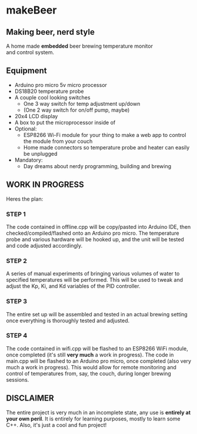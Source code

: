 makeBeer
=======

## Making beer, nerd style
A home made **embedded** beer brewing temperature monitor  
and control system.

## Equipment
* Arduino pro micro 5v micro processor
* DS18B20 temperature probe
* A couple cool looking switches
    * One 3 way switch for temp adjustment up/down
    * (One 2 way switch for on/off pump, maybe)
* 20x4 LCD display
* A box to put the microprocessor inside of
* Optional:
    * ESP8266 Wi-Fi module for your thing to make a web app to control the module from your couch
    * Home made connectors so temperature probe and heater can easily be unplugged
* Mandatory:
    * Day dreams about nerdy programming, building and brewing

## WORK IN PROGRESS
Heres the plan:
### STEP 1
The code contained in offline.cpp will be copy/pasted into Arduino IDE,
then checked/compiled/flashed onto an Arduino pro micro.
The temperature probe and various hardware will be hooked up,
and the unit will be tested and code adjusted accordingly.

### STEP 2
A series of manual experiments of bringing various volumes of water
to specified temperatures will be performed. This will be used to tweak
and adjust the Kp, Ki, and Kd variables of the PID controller.

### STEP 3
The entire set up will be assembled and tested in an actual brewing setting once
everything is thoroughly tested and adjusted.

### STEP 4
The code contained in wifi.cpp will be flashed to an ESP8266 WiFi module,
once completed (it's still **very much** a work in progress).
The code in main.cpp will be flashed to an Arduino pro micro,
once completed (also very much a work in progress).
This would allow for remote monitoring and control of temperatures from,
say, the couch, during longer brewing sessions.

## DISCLAIMER
The entire project is very much in an incomplete state, any use is **entirely at your own peril**.
It is entirely for learning purposes, mostly to learn some C++.
Also, it's just a cool and fun project!
